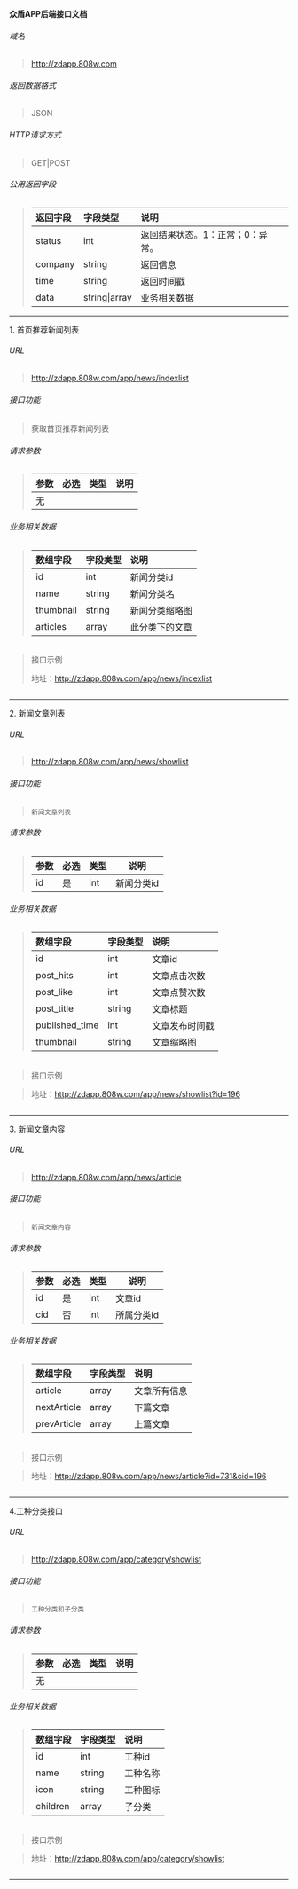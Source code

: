 **众盾APP后端接口文档**

###### 域名
> http://zdapp.808w.com

###### 返回数据格式
> JSON

###### HTTP请求方式
> GET|POST



###### 公用返回字段

> | 返回字段 | 字段类型      | 说明                             |
> | :------- | :------------ | :------------------------------- |
> | status   | int           | 返回结果状态。1：正常；0：异常。 |
> | company  | string        | 返回信息                         |
> | time     | string        | 返回时间戳                       |
> | data     | string\|array | 业务相关数据                     |



------



1\. 首页推荐新闻列表

###### URL 

> http://zdapp.808w.com/app/news/indexlist

###### 接口功能
> 获取首页推荐新闻列表

###### 请求参数
> | 参数 | 必选 | 类型 | 说明 |
> | :--- | :--- | :--- | ---- |
> | 无   |      |      |      |

###### 业务相关数据
> | 数组字段  | 字段类型 | 说明           |
> | :-------- | :------- | :------------- |
> | id        | int      | 新闻分类id     |
> | name      | string   | 新闻分类名     |
> | thumbnail | string   | 新闻分类缩略图 |
> | articles  | array    | 此分类下的文章 |

###### 



> 接口示例
>
> 地址：http://zdapp.808w.com/app/news/indexlist

``` javascript

```

------

2\. 新闻文章列表

###### URL 

> http://zdapp.808w.com/app/news/showlist

###### 接口功能

> ```
> 新闻文章列表
> ```

###### 请求参数

> | 参数 | 必选 | 类型 | 说明       |
> | :--- | :--- | :--- | ---------- |
> | id   | 是   | int  | 新闻分类id |

###### 业务相关数据

> | 数组字段       | 字段类型 | 说明           |
> | :------------- | :------- | :------------- |
> | id             | int      | 文章id         |
> | post_hits      | int      | 文章点击次数   |
> | post_like      | int      | 文章点赞次数   |
> | post_title     | string   | 文章标题       |
> | published_time | int      | 文章发布时间戳 |
> | thumbnail      | string   | 文章缩略图     |

###### 



> 接口示例

> 地址：http://zdapp.808w.com/app/news/showlist?id=196

``` javascript

```

------

3\. 新闻文章内容

###### URL 

> http://zdapp.808w.com/app/news/article

###### 接口功能

> ```
> 新闻文章内容
> ```

###### 请求参数

> | 参数 | 必选 | 类型 | 说明       |
> | :--- | :--- | :--- | ---------- |
> | id   | 是   | int  | 文章id     |
> | cid  | 否   | int  | 所属分类id |

###### 业务相关数据

> | 数组字段    | 字段类型 | 说明         |
> | :---------- | :------- | :----------- |
> | article     | array    | 文章所有信息 |
> | nextArticle | array    | 下篇文章     |
> | prevArticle | array    | 上篇文章     |

###### 

> 接口示例

> 地址：http://zdapp.808w.com/app/news/article?id=731&cid=196

```javascript

```

------

 4.工种分类接口

###### URL 

> http://zdapp.808w.com/app/category/showlist

###### 接口功能

> ```
> 工种分类和子分类
> ```

###### 请求参数

> | 参数 | 必选 | 类型 | 说明 |
> | :--- | :--- | :--- | ---- |
> | 无   |      |      |      |

###### 业务相关数据

> | 数组字段 | 字段类型 | 说明     |
> | :------- | :------- | :------- |
> | id       | int      | 工种id   |
> | name     | string   | 工种名称 |
> | icon     | string   | 工种图标 |
> | children | array    | 子分类   |

###### 

> 接口示例

> 地址：http://zdapp.808w.com/app/category/showlist

```javascript

```

-----------

